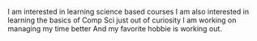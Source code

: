 I am interested in learning science based courses 
I am also interested in learning the basics of Comp Sci just out of curiosity
I am working on managing my time better
And my favorite hobbie is working out.
